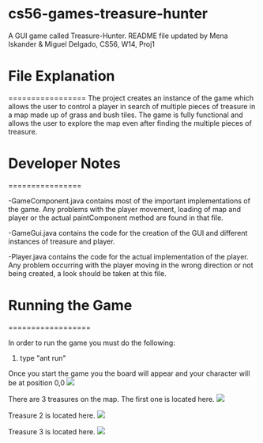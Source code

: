 cs56-games-treasure-hunter
==========================
A GUI game called Treasure-Hunter.
README file updated by Mena Iskander & Miguel Delgado, CS56, W14, Proj1

# File Explanation
=================
The project creates an instance of the game which allows the user to control a player in search of multiple pieces of treasure in a map made up of grass and bush tiles. The game is fully functional and allows the user to explore the map even after finding the multiple pieces of treasure.

# Developer Notes
================

-GameComponent.java contains most of the important implementations of the game. Any problems with the player movement, loading of map and player or the actual paintComponent method are found in that file.

-GameGui.java contains the code for the creation of the GUI and different instances of treasure and player.

-Player.java contains the code for the actual implementation of the player. Any problem occurring with the player moving in the wrong direction or not being created, a look should be taken at this file.

# Running the Game
==================

In order to run the game you must do the following:
1. type "ant run"  

Once you start the game you the board will appear and your character will be at position 0,0 
![](http://i.imgur.com/TA9E8CG.png)

There are 3 treasures on the map. The first one is located here. 
![](http://i.imgur.com/j9XEtBM.png)

Treasure 2 is located here. 
![](http://i.imgur.com/NlbbtiM.png)

Treasure 3 is located here. 
![](http://i.imgur.com/P1P8uKm.png)
